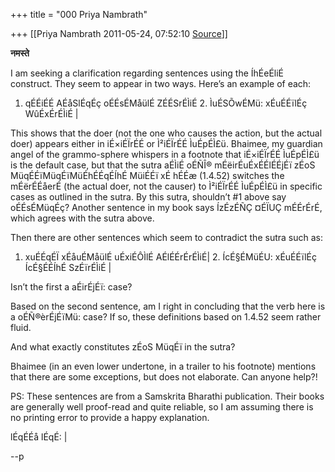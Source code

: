 +++
title = "000 Priya Nambrath"

+++
[[Priya Nambrath	2011-05-24, 07:52:10 [Source](https://groups.google.com/g/samskrita/c/FIGBMmMbHss)]]



**नमस्ते**



I am seeking a clarification regarding sentences using the ÍhÉeÉliÉ construct. They seem to appear in two ways. Here’s an example of each:



1.  qÉÉiÉÉ AÉåSlÉqÉç oÉÉsÉMåülÉ ZÉÉSrÉÌiÉ 2.  ÌuÉSÕwÉMü: xÉuÉÉïlÉç WûÉxÉrÉÌiÉ \|



This shows that the doer (not the one who causes the action, but the actual doer) appears either in iÉ×iÉÏrÉÉ or Ì²iÉÏrÉÉ ÌuÉpÉÌ£ü. Bhaimee, my guardian angel of the grammo-sphere whispers in a footnote that iÉ×iÉÏrÉÉ ÌuÉpÉÌ£ü is the default case, but that the sutra aÉÌiÉ oÉÑÎ® mÉëirÉuÉxÉÉlÉÉjÉï zÉoS MüqÉÉïMüqÉïMüÉhÉÉqÉÍhÉ MüiÉÉï xÉ hÉÉæ (1.4.52) switches the mÉërÉÉåerÉ (the actual doer, not the causer) to Ì²iÉÏrÉÉ ÌuÉpÉÌ£ü in specific cases as outlined in the sutra. By this sutra, shouldn’t #1 above say oÉÉsÉMüqÉç? Another sentence in my book says ÍzÉzÉÑÇ ¤ÉÏUÇ mÉÉrÉrÉ, which agrees with the sutra above.



Then there are other sentences which seem to contradict the sutra such as:



1.  xuÉÉqÉÏ xÉåuÉMåülÉ uÉxiÉÔÌlÉ AÉlÉÉrÉrÉÌiÉ\| 2.  ÍcÉ§ÉMüÉU: xÉuÉÉïlÉç ÍcÉ§ÉÉÍhÉ SzÉïrÉÌiÉ \|



Isn’t the first a aÉirÉjÉï: case?



Based on the second sentence, am I right in concluding that the verb here is a oÉÑ®èrÉjÉïMü: case? If so, these definitions based on 1.4.52 seem rather fluid.



And what exactly constitutes zÉoS MüqÉï in the sutra?





Bhaimee (in an even lower undertone, in a trailer to his footnote) mentions that there are some exceptions, but does not elaborate. Can anyone help?!



PS: These sentences are from a Samskrita Bharathi publication. Their books are generally well proof-read and quite reliable, so I am assuming there is no printing error to provide a happy explanation.





lÉqÉÉå lÉqÉ: \|





--p

